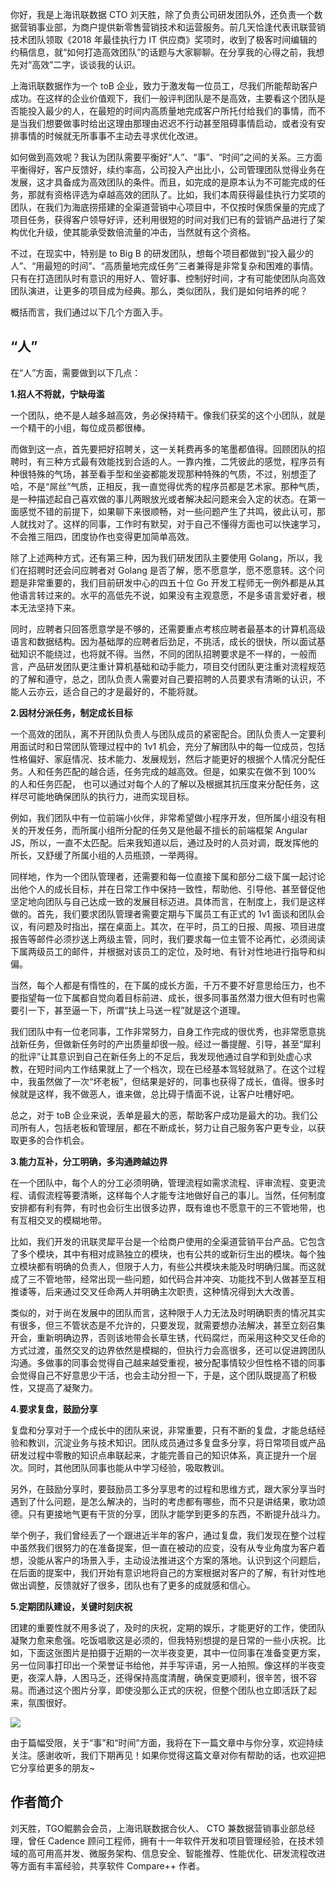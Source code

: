 你好，我是上海讯联数据 CTO 刘天胜，除了负责公司研发团队外，还负责一个数据营销事业部，为商户提供新零售营销技术和运营服务。前几天恰逢代表讯联营销技术团队领取《2018 年最佳执行力 IT 供应商》奖项时，收到了极客时间编辑的约稿信息，就“如何打造高效团队”的话题与大家聊聊。在分享我的心得之前，我想先对“高效”二字，谈谈我的认识。

上海讯联数据作为一个 toB 企业，致力于激发每一位员工，尽我们所能帮助客户成功。在这样的企业价值观下，我们一般评判团队是不是高效，主要看这个团队是否能投入最少的人，在最短的时间内高质量地完成客户所托付给我们的事情，而不是当我们想要做事时给出这理由那理由迟迟不行动甚至阻碍事情启动，或者没有安排事情的时候就无所事事不主动去寻求优化改进。

如何做到高效呢？我认为团队需要平衡好“人”、“事”、“时间”之间的关系。三方面平衡得好，客户反馈好，续约率高，公司投入产出比小，公司管理团队觉得业务在发展，这才具备成为高效团队的条件。而且，如完成的是原本认为不可能完成的任务，那就有资格评选为卓越高效的团队了。比如，我们本周获得最佳执行力奖项的团队，在我们为海底捞搭建的全渠道营销中心项目中，不仅按时保质保量的完成了项目任务，获得客户领导好评，还利用很短的时间对我们已有的营销产品进行了架构优化升级，使其能承受数倍流量的冲击，当然就有这个资格。

不过，在现实中，特别是 to Big B 的研发团队，想每个项目都做到“投入最少的人”、“用最短的时间”、“高质量地完成任务”三者兼得是非常复杂和困难的事情。只有在打造团队时有意识的用好人、管好事、控制好时间，才有可能使团队向高效团队演进，让更多的项目成为经典。那么，类似团队，我们是如何培养的呢？

概括而言，我们通过以下几个方面入手。

## “人”

在“人”方面，需要做到以下几点：

**1.招人不将就，宁缺毋滥**

一个团队，绝不是人越多越高效，务必保持精干。像我们获奖的这个小团队，就是一个精干的小组，每位成员都很棒。

而做到这一点，首先要把好招聘关，这一关耗费再多的笔墨都值得。回顾团队的招聘时，有三种方式最有效能找到合适的人。一靠内推，二凭彼此的感觉，程序员有种很特殊的气场，甚至看手型和坐姿都能发现那种特殊的气质，不过，别想歪了哈，不是“屌丝”气质，正相反，我一直觉得优秀的程序员都是艺术家。那种气质，是一种描述起自己喜欢做的事儿两眼放光或者解决起问题来会入定的状态。在第一面感觉不错的前提下，如果聊下来很顺畅，对一些问题产生了共鸣，彼此认可，那人就找对了。这样的同事，工作时有默契，对于自己不懂得方面也可以快速学习，不会推三阻四，团度协作也变得更加简单高效。

除了上述两种方式，还有第三种，因为我们研发团队主要使用 Golang，所以，我们在招聘时还会问应聘者对 Golang 是否了解，愿不愿意学，愿不愿意转。这个问题是非常重要的，我们目前研发中心的四五十位 Go 开发工程师无一例外都是从其他语言转过来的。水平的高低先不说，如果没有主观意愿，不是多语言爱好者，根本无法坚持下来。

同时，应聘者只回答愿意学是不够的，还需要重点考核应聘者最基本的计算机高级语言和数据结构。因为基础厚的应聘者后劲足，不挑活，成长的很快，所以面试基础知识不能绕过，也将就不得。当然，不同的团队招聘要求是不一样的，一般而言，产品研发团队更注重计算机基础和动手能力，项目交付团队更注重对流程规范的了解和遵守，总之，团队负责人需要对自己要招聘的人员要求有清晰的认识，不能人云亦云，适合自己的才是最好的，不能将就。

**2.因材分派任务，制定成长目标**

一个高效的团队，离不开团队负责人与团队成员的紧密配合。团队负责人一定要利用面试时和日常团队管理过程中的 1v1 机会，充分了解团队中的每一位成员，包括性格偏好、家庭情况、技术能力、发展规划，然后才能更好的根据个人情况分配任务。人和任务匹配的越合适，任务完成的越高效。但是，如果实在做不到 100% 的人和任务匹配， 也可以通过对每个人的了解以及根据其抗压度来分配任务，这样尽可能地确保团队的执行力，进而实现目标。

例如，我们团队中有一位前端小伙伴，非常希望做小程序开发，但所属小组没有相关的开发任务，而所属小组所分配的任务又是他最不擅长的前端框架 Angular JS，所以，一直不太匹配。后来我知道以后，通过及时的人员对调，既发挥他的所长，又舒缓了所属小组的人员瓶颈，一举两得。

同样地，作为一个团队管理者，还需要和每一位直接下属和部分二级下属一起讨论出他个人的成长目标，并在日常工作中保持一致性，帮助他、引导他、甚至督促他坚定地向团队与自己达成一致的发展目标迈进。具体而言，在制度上，我们是这样做的。首先，我们要求团队管理者需要定期与下属员工有正式的 1v1 面谈和团队会议，有问题及时指出，摆在桌面上。其次，在平时，员工的日报、周报、项目进度报告等邮件必须抄送上两级主管，同时，我们要求每一位主管不论再忙，必须阅读下属两级员工的邮件，并根据对该员工的定位，及时地、有针对性地进行指导和纠偏。

当然，每个人都是有惰性的，在下属的成长方面，千万不要不好意思给压力，也不要指望每一位下属都自觉向着目标前进、成长，很多同事虽然潜力很大但有时也需要引一下，甚至逼一下，所谓“扶上马送一程”就是这个道理。

我们团队中有一位老同事，工作非常努力，自身工作完成的很优秀，也非常愿意挑战新任务，但做新任务时的产出质量却很一般。经过一番提醒、引导，甚至“犀利的批评”让其意识到自己在新任务上的不足后，我发现他通过自学和到处虚心求教，在短时间内工作结果就上了一个档次，现在已经基本驾轻就熟了。在这个过程中，我虽然做了一次“坏老板”，但结果是好的，同事也获得了成长，值得。很多时候就是这样，我不做恶人，谁来做，总比碍于情面不说，让客户吐槽好吧。

总之，对于 toB 企业来说，丢单是最大的恶，帮助客户成功是最大的功。我们公司所有人，包括老板和管理层，都在不断成长，努力让自己服务客户更专业，以获取更多的合作机会。

**3.能力互补，分工明确，多沟通跨越边界**

在一个团队中，每个人的分工必须明确，管理流程如需求流程、评审流程、变更流程、请假流程等要清晰，这样每个人才能专注地做好自己的事儿。当然，任何制度安排都有利有弊，有时也会衍生出很多边界，既有谁也不愿意干的三不管地带，也有互相交叉的模糊地带。

比如，我们开发的讯联灵犀平台是一个给商户使用的全渠道营销平台产品。它包含了多个模块，其中有相对成熟独立的模块，也有公共的或新衍生出的模块。每个独立模块都有明确的负责人，但限于人力，有些公共模块未能及时明确归属。而这就成了三不管地带，经常出现一些问题，如代码合并冲突、功能找不到人做甚至互相推诿等，后来通过交叉任命两人并明确主次职责，这种情况得到大大改善。

类似的，对于尚在发展中的团队而言，这种限于人力无法及时明确职责的情况其实有很多，但三不管状态是不允许的，只要发现，就需要想办法解决，甚至立刻召集开会，重新明确边界，否则该地带会长草生锈，代码腐烂，而采用这种交叉任命的方式过渡，虽然交叉的边界依然是模糊的，但执行力会高很多，还可以促进跨团队沟通。多做事的同事会觉得自己越来越受重视，被分配事情较少但性格不错的同事会觉得自己不好意思少干活，也会主动分担一下，于是，这个团队既提高了积极性，又提高了凝聚力。

**4.要求复盘，鼓励分享**

复盘和分享对于一个成长中的团队来说，非常重要，只有不断的复盘，才能总结经验和教训，沉淀业务与技术知识。团队成员通过多复盘多分享，将日常项目或产品研发过程中零散的知识点串联起来，才能完善自己的知识体系，真正提升一个层次。同时，其他团队同事也能从中学习经验，吸取教训。

另外，在鼓励分享时，要鼓励员工多分享思考的过程和思维方式，跟大家分享当时遇到了什么问题，是怎么解决的，当时的考虑都有哪些，而不只是讲结果，歌功颂德。只有更接地气更有干货的分享，团队才能学到更多的东西，不断提升战斗力。

举个例子，我们曾经丢了一个跟进近半年的客户，通过复盘，我们发现在整个过程中虽然我们很努力的在准备提案，但一直在被动的应变，没有从专业角度为客户着想，没能从客户的场景入手，主动设法推进这个方案的落地。认识到这个问题后，在后面的提案中，我们开始有意识地将自己的方案根据对客户的了解，有针对性地做出调整，反馈就好了很多，团队也有了更多的成就感和信心。

**5.定期团队建设，关键时刻庆祝**

团建的重要性就不用多说了，及时的庆祝，定期的娱乐，才能更好的工作，使团队凝聚力愈来愈强。吃饭唱歌这是必须的，但我特别想提的是日常的一些小庆祝。比如，下面这张图片是拍摄于近期的一次半夜变更，其中一位同事在准备变更方案，另一位同事打印出一个荣誉证书给他，并手写评语，另一人拍照。像这样的半夜变更，夜深人静，人困马乏，还得保持高度清醒，确保变更顺利，很辛苦，很不容易。而通过这个图片分享，即使没那么正式的庆祝，但整个团队也立即活跃了起来，氛围很好。

![](https://static001.geekbang.org/resource/image/ff/2d/ffcab3d33487b7bb94817f293b45312d.jpg?wh=961*1280)

由于篇幅受限，关于“事”和“时间”方面，我将在下一篇文章中与你分享，欢迎持续关注。感谢收听，我们下期再见！如果你觉得这篇文章对你有帮助的话，也欢迎把它分享给更多的朋友~

## 作者简介

刘天胜，TGO鲲鹏会会员，上海讯联数据合伙人、 CTO 兼数据营销事业部总经理，曾任 Cadence 顾问工程师，拥有十一年软件开发和项目管理经验，在技术领域的高可用高并发、微服务架构、信息安全、智能推荐、性能优化、研发流程改进等方面有丰富经验，共享软件 Compare++ 作者。